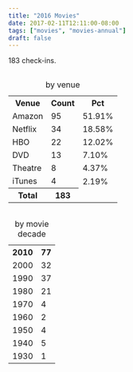 ```yaml
---
title: "2016 Movies"
date: 2017-02-11T12:11:00-08:00
tags: ["movies", "movies-annual"]
draft: false
---
```


183 check-ins.

<!--more-->

<div class="row">
  <div class="column">
    <table><caption>by venue</caption><tbody><tr><th>Venue</th><th>Count</th><th>Pct</th></tr><tr><td>Amazon</td><td>95</td><td>51.91%</td></tr><tr><td>Netflix</td><td>34</td><td>18.58%</td></tr><tr><td>HBO</td><td>22</td><td>12.02%</td></tr><tr><td>DVD</td><td>13</td><td>7.10%</td></tr><tr><td>Theatre</td><td>8</td><td>4.37%</td></tr><tr><td>iTunes</td><td>4</td><td>2.19%</td></tr><tr><th>Total</th><th>183</th><td> </td></tr></tbody></table>
  </div>

  <div class="column">
    <table><caption>by movie decade</caption>
    <tr><th>2010</th><th>77</th></tr>
    <tr><td>2000</td><td>32</td></tr>
    <tr><td>1990</td><td>37</td></tr>
    <tr><td>1980</td><td>21</td></tr>
    <tr><td>1970</td><td>4</td></tr>
    <tr><td>1960</td><td>2</td></tr>
    <tr><td>1950</td><td>4</td></tr>
    <tr><td>1940</td><td>5</td></tr>
    <tr><td>1930</td><td>1</td></tr>
    </table>
  </div>
</div>
